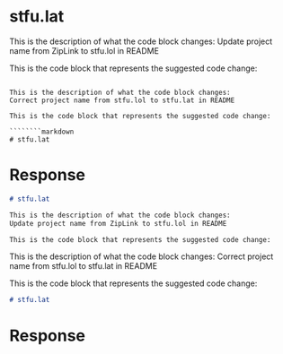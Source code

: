 # stfu.lat

This is the description of what the code block changes:
Update project name from ZipLink to stfu.lol in README

This is the code block that represents the suggested code change:
````````

This is the description of what the code block changes:
Correct project name from stfu.lol to stfu.lat in README

This is the code block that represents the suggested code change:

````````markdown
# stfu.lat
````````


# Response
````````markdown
# stfu.lat

This is the description of what the code block changes:
Update project name from ZipLink to stfu.lol in README

This is the code block that represents the suggested code change:
````````

This is the description of what the code block changes:
Correct project name from stfu.lol to stfu.lat in README

This is the code block that represents the suggested code change:

````````markdown
# stfu.lat
````````


# Response